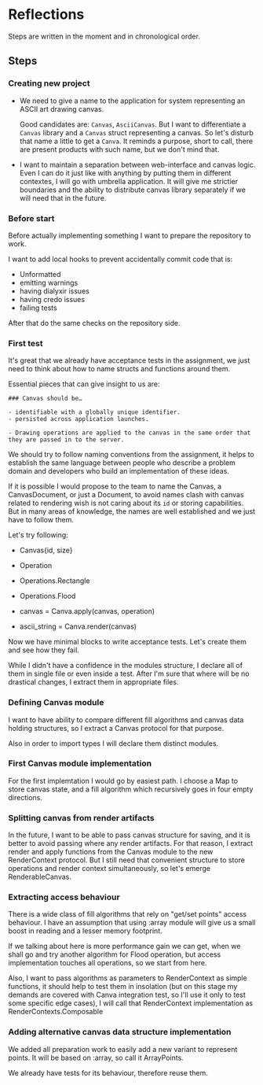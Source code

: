 # Reflections

Steps are written in the moment and in chronological order.

## Steps

### Creating new project

- We need to give a name to the application for system representing an ASCII art
  drawing canvas.

  Good candidates are: `Canvas`, `AsciiCanvas`. But I want to differentiate a `Canvas`
  library and a `Canvas` struct representing a canvas. So let's disturb that name
  a little to get a `Canva`. It reminds a purpose, short to call,
  there are present products with such name, but we don't mind that.

- I want to maintain a separation between web-interface and canvas logic.
  Even I can do it just like with anything by putting them in different
  contextes, I will go with umbrella application. It will give me strictier
  boundaries and the ability to distribute canvas library separately if we will
  need that in the future.

### Before start

Before actually implementing something I want to prepare the repository to work.

I want to add local hooks to prevent accidentally commit code that is:

- Unformatted
- emitting warnings
- having dialyxir issues
- having credo issues
- failing tests

After that do the same checks on the repository side.

### First test

It's great that we already have acceptance tests in the assignment, we just
need to think about how to name structs and functions around them.

Essential pieces that can give insight to us are:

```
### Canvas should be…

- identifiable with a globally unique identifier.
- persisted across application launches.
```

```
- Drawing operations are applied to the canvas in the same order that they are passed in to the server.
```

We should try to follow naming conventions from the assignment, it helps to
establish the same language between people who describe a problem domain and
developers who build an implementation of these ideas.

If it is possible I would propose to the team to name the Canvas, a CanvasDocument,
or just a Document, to avoid names clash with canvas related to rendering
wish is not caring about its `id` or storing capabilities. But in many areas
of knowledge, the names are well established and we just have to follow them.

Let's try following:

- Canvas{id, size}
- Operation
- Operations.Rectangle
- Operations.Flood

- canvas = Canva.apply(canvas, operation)
- ascii_string = Canva.render(canvas)

Now we have minimal blocks to write acceptance tests. Let's create them and see
how they fail.

While I didn't have a confidence in the modules structure, I declare all of 
them in single file or even inside a test. After I'm sure that where will be
no drastical changes, I extract them in appropriate files.

### Defining Canvas module

I want to have ability to compare different fill algorithms and canvas data
holding structures, so I extract a Canvas protocol for that purpose.

Also in order to import types I will declare them distinct modules.

### First Canvas module implementation

For the first implemtation I would go by easiest path. I choose a Map to store
canvas state, and a fill algorithm which recursively goes in four empty directions.

### Splitting canvas from render artifacts

In the future, I want to be able to pass canvas structure for saving, and it is better
to avoid passing where any render artifacts. For that reason, I extract
render and apply functions from the Canvas module to the new RenderContext protocol.
But I still need that convenient structure to store operations and render 
context simultaneously, so let's emerge RenderableCanvas.

### Extracting access behaviour

There is a wide class of fill algorithms that rely on "get/set points" access
behaviour. I have an assumption that using :array module will give us a small 
boost in reading and a lesser memory footprint.

If we talking about here is more performance gain we can get, when
we shall go and try another algorithm for Flood operation, but access implementation
touches all operations, so we start from here.

Also, I want to pass algorithms as parameters to RenderContext as simple
functions, it should help to test them in insolation (but on this stage
my demands are covered with Canva integration test, so I'll use it only
to test some specific edge cases), I will call that RenderContext 
implementation as RenderContexts.Composable

### Adding alternative canvas data structure implementation

We added all preparation work to easily add a new variant to represent points. 
It will be based on :array, so call it ArrayPoints.

We already have tests for its behaviour, therefore reuse them.
